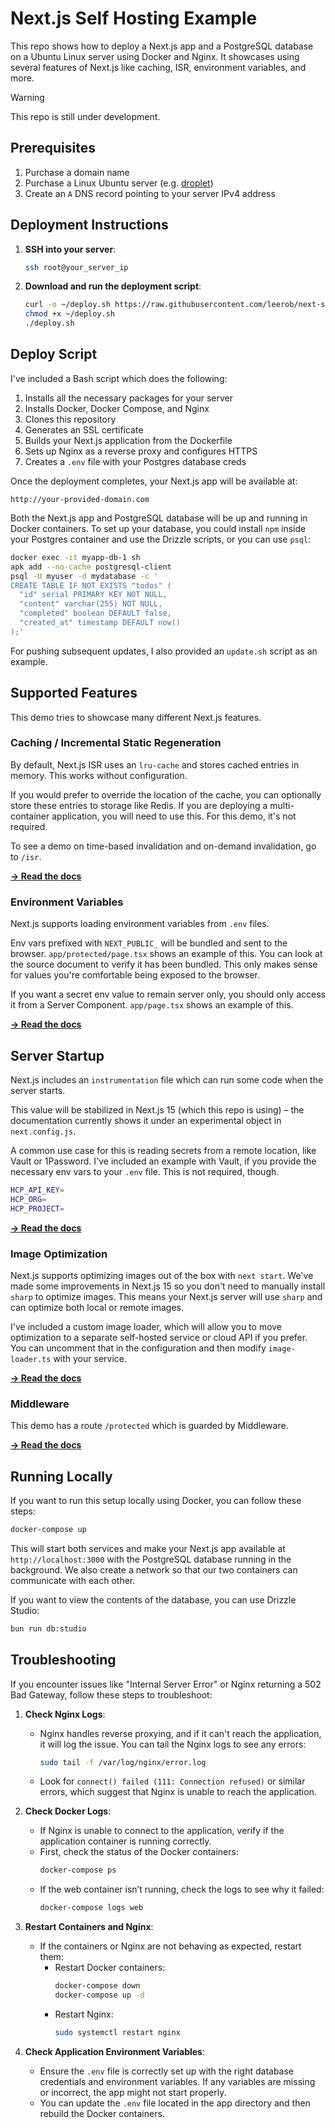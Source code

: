 # Next.js Self Hosting Example

This repo shows how to deploy a Next.js app and a PostgreSQL database on a Ubuntu Linux server using Docker and Nginx. It showcases using several features of Next.js like caching, ISR, environment variables, and more.

> [!WARNING]  
> This repo is still under development.

## Prerequisites

1. Purchase a domain name
2. Purchase a Linux Ubuntu server (e.g. [droplet](https://www.digitalocean.com/products/droplets))
3. Create an `A` DNS record pointing to your server IPv4 address

## Deployment Instructions

1. **SSH into your server**:

   ```bash
   ssh root@your_server_ip
   ```

2. **Download and run the deployment script**:

   ```bash
   curl -o ~/deploy.sh https://raw.githubusercontent.com/leerob/next-self-host/main/deploy.sh
   chmod +x ~/deploy.sh
   ./deploy.sh
   ```

## Deploy Script

I've included a Bash script which does the following:

1. Installs all the necessary packages for your server
1. Installs Docker, Docker Compose, and Nginx
1. Clones this repository
1. Generates an SSL certificate
1. Builds your Next.js application from the Dockerfile
1. Sets up Nginx as a reverse proxy and configures HTTPS
1. Creates a `.env` file with your Postgres database creds

Once the deployment completes, your Next.js app will be available at:

```
http://your-provided-domain.com
```

Both the Next.js app and PostgreSQL database will be up and running in Docker containers. To set up your database, you could install `npm` inside your Postgres container and use the Drizzle scripts, or you can use `psql`:

```bash
docker exec -it myapp-db-1 sh
apk add --no-cache postgresql-client
psql -U myuser -d mydatabase -c '
CREATE TABLE IF NOT EXISTS "todos" (
  "id" serial PRIMARY KEY NOT NULL,
  "content" varchar(255) NOT NULL,
  "completed" boolean DEFAULT false,
  "created_at" timestamp DEFAULT now()
);'
```

For pushing subsequent updates, I also provided an `update.sh` script as an example.

## Supported Features

This demo tries to showcase many different Next.js features.

### Caching / Incremental Static Regeneration

By default, Next.js ISR uses an `lru-cache` and stores cached entries in memory. This works without configuration.

If you would prefer to override the location of the cache, you can optionally store these entries to storage like Redis. If you are deploying a multi-container application, you will need to use this. For this demo, it's not required.

To see a demo on time-based invalidation and on-demand invalidation, go to `/isr`.

[**→ Read the docs**](https://nextjs.org/docs/app/building-your-application/deploying#caching-and-isr)

### Environment Variables

Next.js supports loading environment variables from `.env` files.

Env vars prefixed with `NEXT_PUBLIC_` will be bundled and sent to the browser. `app/protected/page.tsx` shows an example of this. You can look at the source document to verify it has been bundled. This only makes sense for values you're comfortable being exposed to the browser.

If you want a secret env value to remain server only, you should only access it from a Server Component. `app/page.tsx` shows an example of this.

[**→ Read the docs**](https://nextjs.org/docs/app/building-your-application/deploying#environment-variables)

## Server Startup

Next.js includes an `instrumentation` file which can run some code when the server starts.

This value will be stabilized in Next.js 15 (which this repo is using) – the documentation currently shows it under an experimental object in `next.config.js`.

A common use case for this is reading secrets from a remote location, like Vault or 1Password. I've included an example with Vault, if you provide the necessary env vars to your `.env` file. This is not required, though.

```bash
HCP_API_KEY=
HCP_ORG=
HCP_PROJECT=
```

[**→ Read the docs**](https://nextjs.org/docs/app/building-your-application/optimizing/instrumentation)

### Image Optimization

Next.js supports optimizing images out of the box with `next start`. We've made some improvements in Next.js 15 so you don't need to manually install `sharp` to optimize images. This means your Next.js server will use `sharp` and can optimize both local or remote images.

I've included a custom image loader, which will allow you to move optimization to a separate self-hosted service or cloud API if you prefer. You can uncomment that in the configuration and then modify `image-loader.ts` with your service.

[**→ Read the docs**](https://nextjs.org/docs/app/building-your-application/deploying#image-optimization)

### Middleware

This demo has a route `/protected` which is guarded by Middleware.

[**→ Read the docs**](https://nextjs.org/docs/app/building-your-application/deploying#middleware)

## Running Locally

If you want to run this setup locally using Docker, you can follow these steps:

```bash
docker-compose up
```

This will start both services and make your Next.js app available at `http://localhost:3000` with the PostgreSQL database running in the background. We also create a network so that our two containers can communicate with each other.

If you want to view the contents of the database, you can use Drizzle Studio:

```bash
bun run db:studio
```

## Troubleshooting

If you encounter issues like "Internal Server Error" or Nginx returning a 502 Bad Gateway, follow these steps to troubleshoot:

1. **Check Nginx Logs**:

   - Nginx handles reverse proxying, and if it can't reach the application, it will log the issue. You can tail the Nginx logs to see any errors:
     ```bash
     sudo tail -f /var/log/nginx/error.log
     ```
   - Look for `connect() failed (111: Connection refused)` or similar errors, which suggest that Nginx is unable to reach the application.

2. **Check Docker Logs**:

   - If Nginx is unable to connect to the application, verify if the application container is running correctly.
   - First, check the status of the Docker containers:
     ```bash
     docker-compose ps
     ```
   - If the web container isn’t running, check the logs to see why it failed:
     ```bash
     docker-compose logs web
     ```

3. **Restart Containers and Nginx**:

   - If the containers or Nginx are not behaving as expected, restart them:
     - Restart Docker containers:
       ```bash
       docker-compose down
       docker-compose up -d
       ```
     - Restart Nginx:
       ```bash
       sudo systemctl restart nginx
       ```

4. **Check Application Environment Variables**:
   - Ensure the `.env` file is correctly set up with the right database credentials and environment variables. If any variables are missing or incorrect, the app might not start properly.
   - You can update the `.env` file located in the app directory and then rebuild the Docker containers.
